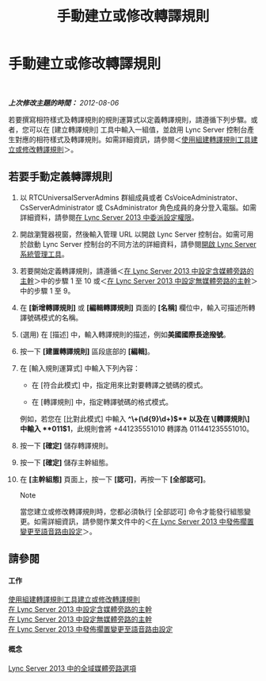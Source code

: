 ﻿---
title: 手動建立或修改轉譯規則
TOCTitle: 手動建立或修改轉譯規則
ms:assetid: 049d1db3-af58-48c5-be89-52e1d068a4bd
ms:mtpsurl: https://technet.microsoft.com/zh-tw/library/Gg398099(v=OCS.15)
ms:contentKeyID: 49289947
ms.date: 08/10/2015
mtps_version: v=OCS.15
ms.translationtype: HT
---

# 手動建立或修改轉譯規則

 

_**上次修改主題的時間：** 2012-08-06_

若要撰寫相符樣式及轉譯規則的規則運算式以定義轉譯規則，請遵循下列步驟。或者，您可以在 \[建立轉譯規則\] 工具中輸入一組值，並啟用 Lync Server 控制台產生對應的相符樣式及轉譯規則。如需詳細資訊，請參閱＜[使用組建轉譯規則工具建立或修改轉譯規則](lync-server-2013-create-or-modify-a-translation-rule-by-using-the-build-a-translation-rule-tool.md)＞。

## 若要手動定義轉譯規則

1.  以 RTCUniversalServerAdmins 群組成員或者 CsVoiceAdministrator、CsServerAdministrator 或 CsAdministrator 角色成員的身分登入電腦。如需詳細資料，請參閱[在 Lync Server 2013 中委派設定權限](lync-server-2013-delegate-setup-permissions.md)。

2.  開啟瀏覽器視窗，然後輸入管理 URL 以開啟 Lync Server 控制台。如需可用於啟動 Lync Server 控制台的不同方法的詳細資料，請參閱[開啟 Lync Server 系統管理工具](lync-server-2013-open-lync-server-administrative-tools.md)。

3.  若要開始定義轉譯規則，請遵循＜[在 Lync Server 2013 中設定含媒體旁路的主幹](lync-server-2013-configure-a-trunk-with-media-bypass.md)＞中的步驟 1 至 10 或＜[在 Lync Server 2013 中設定無媒體旁路的主幹](lync-server-2013-configure-a-trunk-without-media-bypass.md)＞中的步驟 1 至 9。

4.  在 **\[新增轉譯規則\]** 或 **\[編輯轉譯規則\]** 頁面的 **\[名稱\]** 欄位中，輸入可描述所轉譯號碼模式的名稱。

5.  (選用) 在 \[描述\] 中，輸入轉譯規則的描述，例如**美國國際長途撥號**。

6.  按一下 **\[建置轉譯規則\]** 區段底部的 **\[編輯\]**。

7.  在 \[輸入規則運算式\] 中輸入下列內容：
    
      - 在 \[符合此模式\] 中，指定用來比對要轉譯之號碼的模式。
    
      - 在 \[轉譯規則\] 中，指定轉譯號碼的格式模式。
    
    例如，若您在 \[比對此模式\] 中輸入 **^\\+(\\d{9}\\d+)$** 以及在 \[轉譯規則\] 中輸入 **011$1**，此規則會將 +441235551010 轉譯為 011441235551010。

8.  按一下 **\[確定\]** 儲存轉譯規則。

9.  按一下 **\[確定\]** 儲存主幹組態。

10. 在 **\[主幹組態\]** 頁面上，按一下 **\[認可\]**，再按一下 **\[全部認可\]**。
    
    > [!NOTE]  
    > 當您建立或修改轉譯規則時，您都必須執行 [全部認可] 命令才能發行組態變更。如需詳細資訊，請參閱作業文件中的＜<a href="lync-server-2013-publish-pending-changes-to-the-voice-routing-configuration.md">在 Lync Server 2013 中發佈擱置變更至語音路由設定</a>＞。
    


## 請參閱

#### 工作

[使用組建轉譯規則工具建立或修改轉譯規則](lync-server-2013-create-or-modify-a-translation-rule-by-using-the-build-a-translation-rule-tool.md)  
[在 Lync Server 2013 中設定含媒體旁路的主幹](lync-server-2013-configure-a-trunk-with-media-bypass.md)  
[在 Lync Server 2013 中設定無媒體旁路的主幹](lync-server-2013-configure-a-trunk-without-media-bypass.md)  
[在 Lync Server 2013 中發佈擱置變更至語音路由設定](lync-server-2013-publish-pending-changes-to-the-voice-routing-configuration.md)  

#### 概念

[Lync Server 2013 中的全域媒體旁路選項](lync-server-2013-global-media-bypass-options.md)

